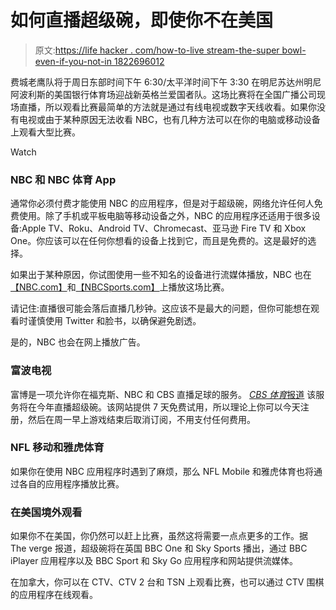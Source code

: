 # 如何直播超级碗，即使你不在美国

> 原文:[https://life hacker . com/how-to-live stream-the-super bowl-even-if-you-not-in 1822696012](https://lifehacker.com/how-to-livestream-the-super-bowl-even-if-youre-not-in-1822696012)

费城老鹰队将于周日东部时间下午 6:30/太平洋时间下午 3:30 在明尼苏达州明尼阿波利斯的美国银行体育场迎战新英格兰爱国者队。这场比赛将在全国广播公司现场直播，所以观看比赛最简单的方法就是通过有线电视或数字天线收看。如果你没有电视或由于某种原因无法收看 NBC，也有几种方法可以在你的电脑或移动设备上观看大型比赛。

Watch

### NBC 和 NBC 体育 App

通常你必须付费才能使用 NBC 的应用程序，但是对于超级碗，网络允许任何人免费使用。除了手机或平板电脑等移动设备之外，NBC 的应用程序还适用于很多设备:Apple TV、Roku、Android TV、Chromecast、亚马逊 Fire TV 和 Xbox One。你应该可以在任何你想看的设备上找到它，而且是免费的。这是最好的选择。

如果出于某种原因，你试图使用一些不知名的设备进行流媒体播放，NBC 也在[【NBC.com】](http://NBC.com)和[【NBCSports.com】](http://NBCSports.com)上播放这场比赛。

请记住:直播很可能会落后直播几秒钟。这应该不是最大的问题，但你可能想在观看时谨慎使用 Twitter 和脸书，以确保避免剧透。

是的，NBC 也会在网上播放广告。

### 富波电视

富博是一项允许你在福克斯、NBC 和 CBS 直播足球的服务。 [*CBS 体育*报道](https://www.cbssports.com/nfl/news/super-bowl-2018-live-stream-how-to-watch-eagles-patriots-on-apple-tv-other-devices/) 该服务将在今年直播超级碗。该网站提供 7 天免费试用，所以理论上你可以今天注册，然后在周一早上游戏结束后取消订阅，不用支付任何费用。

### NFL 移动和雅虎体育

如果你在使用 NBC 应用程序时遇到了麻烦，那么 NFL Mobile 和雅虎体育也将通过各自的应用程序播放比赛。

### 在美国境外观看

如果你不在美国，你仍然可以赶上比赛，虽然这将需要一点点更多的工作。据 The verge 报道，超级碗将在英国 BBC One 和 Sky Sports 播出，通过 BBC iPlayer 应用程序以及 BBC Sport 和 Sky Go 应用程序和网站提供流媒体。

在加拿大，你可以在 CTV、CTV 2 台和 TSN 上观看比赛，也可以通过 CTV 围棋的应用程序在线观看。